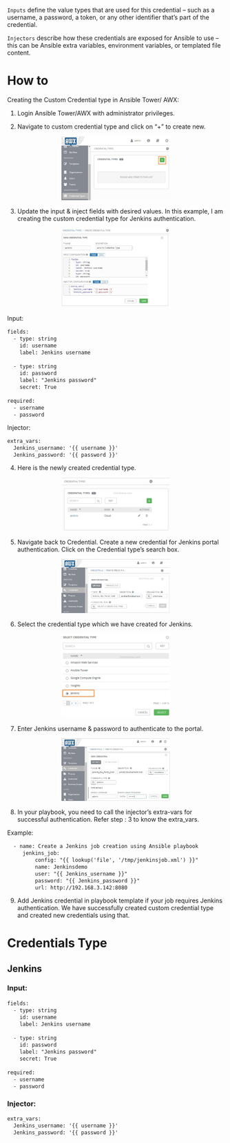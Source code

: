 <!--https://www.unixarena.com/2018/12/ansible-tower-awx-store-credential-custom-credentials-type.html/-->


`Inputs` define the value types that are used for this credential – such as a username, a password, a token, or any other identifier that’s part of the credential.

`Injectors` describe how these credentials are exposed for Ansible to use – this can be Ansible extra variables, environment variables, or templated file content.

# How to
Creating the Custom Credential type in Ansible Tower/ AWX: 
1. Login Ansible Tower/AWX with administrator privileges.

2. Navigate to custom credential type and click on “+” to create new.
<p align="center">
  <img width="50%" src="./CUSTOM_CREDENTIAL_TYPES.images/Custom-Credential-Types-Add.jpg">
</p>

3. Update the input & inject fields with desired values.  In this example, I am creating the custom credential type for Jenkins authentication.
<p align="center">
  <img width="50%" src="./CUSTOM_CREDENTIAL_TYPES.images/Custom-Credential-Types-Input-Inject.jpg">
</p>

Input:
```
fields:
  - type: string
    id: username
    label: Jenkins username

  - type: string
    id: password
    label: "Jenkins password"
    secret: True

required:
  - username
  - password
```

Injector:
```
extra_vars:
  Jenkins_username: '{{ username }}'
  Jenkins_password: '{{ password }}'
``` 

4. Here is the newly created credential type.
<p align="center">
  <img width="50%" src="./CUSTOM_CREDENTIAL_TYPES.images/New-Credential-Type-Jenkins.jpg">
</p>

5. Navigate back to Credential. Create a new credential for Jenkins portal authentication.  Click on the Credential type’s search box.
<p align="center">
  <img width="50%" src="./CUSTOM_CREDENTIAL_TYPES.images/Create-a-new-Credential-for-Jenkins-Portal.jpg">
</p> 

6. Select the credential type which we have created for Jenkins.
<p align="center">
  <img width="50%" src="./CUSTOM_CREDENTIAL_TYPES.images/Select-Credential-Type-AWX.jpg">
</p>

7. Enter Jenkins username & password to authenticate to the portal.
<p align="center">
  <img width="50%" src="./CUSTOM_CREDENTIAL_TYPES.images/Enter-Jenkins-User-Name-Password.jpg">
</p>

8. In your playbook, you need to call the injector’s extra-vars for successful authentication. Refer step : 3 to know the extra_vars.

Example:
```
  - name: Create a Jenkins job creation using Ansible playbook
     jenkins_job:
         config: "{{ lookup('file', '/tmp/jenkinsjob.xml') }}"
         name: Jenkinsdemo
         user: "{{ Jenkins_username }}"
         password: "{{ Jenkins_password }}"
         url: http://192.168.3.142:8080
```

9. Add Jenkins credential in playbook template if your job requires Jenkins authentication. We have successfully created custom credential type and created new credentials using that.



# Credentials Type
## Jenkins 
### Input:
```
fields:
  - type: string
    id: username
    label: Jenkins username

  - type: string
    id: password
    label: "Jenkins password"
    secret: True

required:
  - username
  - password
```

### Injector:
```
extra_vars:
  Jenkins_username: '{{ username }}'
  Jenkins_password: '{{ password }}'
```
